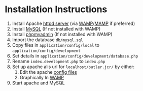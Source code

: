 # Installation Instructions
1. Install Apache [httpd server](https://httpd.apache.org/) (via [WAMP](http://www.wampserver.com/en/)/[MAMP](https://www.mamp.info/en/) if preferred)
1. Install [MySQL](https://www.mysql.com/) (If not installed with WAMP)
1. Install [phpmyadmin](https://www.phpmyadmin.net/) (If not installed with WAMP)
1. Import the database `db/mysql.sql`
1. Copy files in `application/config/local` to `application/config/development`
1. Set details in `application/config/development/database.php`
1. Rename `index.development.php` to `index.php`
1. Set up apache alis url for `localhost/butler.jcr/` by either:
   1. Edit the apache [config files](https://httpd.apache.org/docs/current/mod/mod_alias.html)
   1. Graphically In [WAMP](http://www.techrepublic.com/blog/smb-technologist/create-aliases-on-your-wamp-server/)
1. Start apache and MySQL